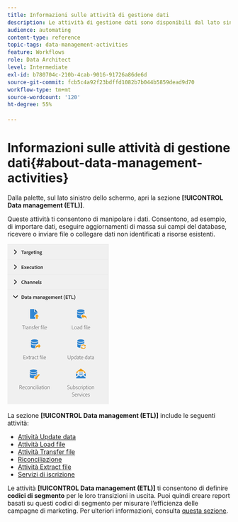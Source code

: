 ```yaml
---
title: Informazioni sulle attività di gestione dati
description: Le attività di gestione dati sono disponibili dal lato sinistro dello schermo.
audience: automating
content-type: reference
topic-tags: data-management-activities
feature: Workflows
role: Data Architect
level: Intermediate
exl-id: b780704c-210b-4cab-9016-91726a86de6d
source-git-commit: fcb5c4a92f23bdffd1082b7b044b5859dead9d70
workflow-type: tm+mt
source-wordcount: '120'
ht-degree: 55%

---
```


# Informazioni sulle attività di gestione dati{#about-data-management-activities}

Dalla palette, sul lato sinistro dello schermo, apri la sezione **[!UICONTROL Data management (ETL)]**.

Queste attività ti consentono di manipolare i dati. Consentono, ad esempio, di importare dati, eseguire aggiornamenti di massa sui campi del database, ricevere o inviare file o collegare dati non identificati a risorse esistenti.

![](assets/wkf_etl_activities.png)

La sezione **[!UICONTROL Data management (ETL)]** include le seguenti attività:

* [Attività Update data](../../automating/using/update-data.md)
* [Attività Load file](../../automating/using/load-file.md)
* [Attività Transfer file](../../automating/using/transfer-file.md)
* [Riconciliazione](../../automating/using/reconciliation.md)
* [Attività Extract file](../../automating/using/extract-file.md)
* [Servizi di iscrizione](../../automating/using/subscription-services.md)

Le attività **[!UICONTROL Data management (ETL)]** ti consentono di definire **codici di segmento** per le loro transizioni in uscita. Puoi quindi creare report basati su questi codici di segmento per misurare l’efficienza delle campagne di marketing. Per ulteriori informazioni, consulta [questa sezione](../../reporting/using/creating-a-report-workflow-segment.md).
